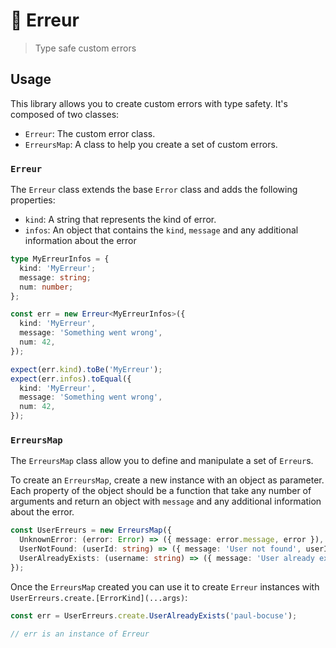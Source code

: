 # 🛑 Erreur

> Type safe custom errors

## Usage

This library allows you to create custom errors with type safety. It's composed of two classes:

- `Erreur`: The custom error class.
- `ErreursMap`: A class to help you create a set of custom errors.

### `Erreur`

The `Erreur` class extends the base `Error` class and adds the following properties:

- `kind`: A string that represents the kind of error.
- `infos`: An object that contains the `kind`, `message` and any additional information about the error

```typescript
type MyErreurInfos = {
  kind: 'MyErreur';
  message: string;
  num: number;
};

const err = new Erreur<MyErreurInfos>({
  kind: 'MyErreur',
  message: 'Something went wrong',
  num: 42,
});

expect(err.kind).toBe('MyErreur');
expect(err.infos).toEqual({
  kind: 'MyErreur',
  message: 'Something went wrong',
  num: 42,
});
```

### `ErreursMap`

The `ErreursMap` class allow you to define and manipulate a set of `Erreur`s.

To create an `ErreursMap`, create a new instance with an object as parameter. Each property of the object should be a function that take any number of arguments and return an object with `message` and any additional information about the error.

```typescript
const UserErreurs = new ErreursMap({
  UnknownError: (error: Error) => ({ message: error.message, error }),
  UserNotFound: (userId: string) => ({ message: 'User not found', userId }),
  UserAlreadyExists: (username: string) => ({ message: 'User already exists', username }),
});
```

Once the `ErreursMap` created you can use it to create `Erreur` instances with `UserErreurs.create.[ErrorKind](...args)`:

```typescript
const err = UserErreurs.create.UserAlreadyExists('paul-bocuse');

// err is an instance of Erreur
```

<!-- TODO: UserErreurs.is, UserErreurs.wrap, UserErreurs.wrapAsync -->
